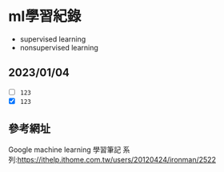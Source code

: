 # ml學習紀錄
* supervised learning
* nonsupervised learning
## 2023/01/04
- [ ] `123`
- [x] `123`

## 參考網址
Google machine learning 學習筆記 系列:https://ithelp.ithome.com.tw/users/20120424/ironman/2522

